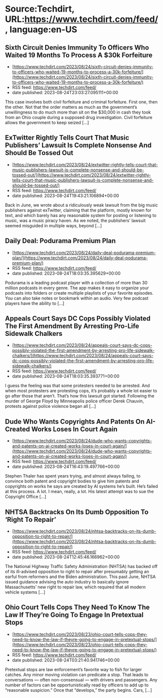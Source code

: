# Source:Techdirt, URL:https://www.techdirt.com/feed/, language:en-US

## Sixth Circuit Denies Immunity To Officers Who Waited 19 Months To Process A $30k Forfeiture
 - [https://www.techdirt.com/2023/08/24/sixth-circuit-denies-immunity-to-officers-who-waited-19-months-to-process-a-30k-forfeiture/](https://www.techdirt.com/2023/08/24/sixth-circuit-denies-immunity-to-officers-who-waited-19-months-to-process-a-30k-forfeiture/)
 - RSS feed: https://www.techdirt.com/feed/
 - date published: 2023-08-24T23:03:27.095111+00:00

This case involves both civil forfeiture and criminal forfeiture. First one, then the other. Not that the order matters as much as the government&#8217;s unwillingness to do much more than sit on the $30,000 in cash they took from an Ohio couple during a supposed drug investigation. Civil forfeiture allows the government to keep seized [&#8230;]

## ExTwitter Rightly Tells Court That Music Publishers’ Lawsuit Is Complete Nonsense And Should Be Tossed Out
 - [https://www.techdirt.com/2023/08/24/extwitter-rightly-tells-court-that-music-publishers-lawsuit-is-complete-nonsense-and-should-be-tossed-out/](https://www.techdirt.com/2023/08/24/extwitter-rightly-tells-court-that-music-publishers-lawsuit-is-complete-nonsense-and-should-be-tossed-out/)
 - RSS feed: https://www.techdirt.com/feed/
 - date published: 2023-08-24T19:43:21.106894+00:00

Back in June, we wrote about a ridiculously weak lawsuit from the big music publishers against exTwitter, claiming that the platform, mostly known for text, and which barely has any reasonable system for posting or listening to music, was a music piracy haven. As we noted, the publishers’ lawsuit seemed misguided in multiple ways, beyond [&#8230;]

## Daily Deal: Podurama Premium Plan
 - [https://www.techdirt.com/2023/08/24/daily-deal-podurama-premium-plan/](https://www.techdirt.com/2023/08/24/daily-deal-podurama-premium-plan/)
 - RSS feed: https://www.techdirt.com/feed/
 - date published: 2023-08-24T18:03:35.395629+00:00

Podurama is a leading podcast player with a collection of more than 30 million podcasts in every genre. The app makes it easy to organize your podcasts into folders or create multiple playlists of your favorite episodes. You can also take notes or bookmark within an audio. Very few podcast players have the ability to [&#8230;]

## Appeals Court Says DC Cops Possibly Violated The First Amendment By Arresting Pro-Life Sidewalk Chalkers
 - [https://www.techdirt.com/2023/08/24/appeals-court-says-dc-cops-possibly-violated-the-first-amendment-by-arresting-pro-life-sidewalk-chalkers/](https://www.techdirt.com/2023/08/24/appeals-court-says-dc-cops-possibly-violated-the-first-amendment-by-arresting-pro-life-sidewalk-chalkers/)
 - RSS feed: https://www.techdirt.com/feed/
 - date published: 2023-08-24T18:03:35.393771+00:00

I guess the feeling was that some protesters needed to be arrested. And when most protesters are protesting cops, it&#8217;s probably a whole lot easier to go after those that aren&#8217;t. That&#8217;s how this lawsuit got started. Following the murder of George Floyd by Minneapolis police officer Derek Chauvin, protests against police violence began all [&#8230;]

## Dude Who Wants Copyrights And Patents On AI-Created Works Loses In Court Again
 - [https://www.techdirt.com/2023/08/24/dude-who-wants-copyrights-and-patents-on-ai-created-works-loses-in-court-again/](https://www.techdirt.com/2023/08/24/dude-who-wants-copyrights-and-patents-on-ai-created-works-loses-in-court-again/)
 - RSS feed: https://www.techdirt.com/feed/
 - date published: 2023-08-24T16:43:19.497766+00:00

Stephen Thaler has spent years trying, and almost always failing, to convince both patent and copyright bodies to give him patents and copyrights on works he says are created by AI systems he’s built. He’s failed at this process. A lot. I mean, really, a lot. His latest attempt was to sue the Copyright Office [&#8230;]

## NHTSA Backtracks On Its Dumb Opposition To ‘Right To Repair’
 - [https://www.techdirt.com/2023/08/24/nhtsa-backtracks-on-its-dumb-opposition-to-right-to-repair/](https://www.techdirt.com/2023/08/24/nhtsa-backtracks-on-its-dumb-opposition-to-right-to-repair/)
 - RSS feed: https://www.techdirt.com/feed/
 - date published: 2023-08-24T12:45:46.166962+00:00

The National Highway Traffic Safety Administration (NHTSA) has backed off of its ill-advised opposition to right to repair after presumably getting an earful from reformers and the Biden administration. This past June, NHTSA issued guidance advising the auto industry to basically ignore Massachusetts&#8217; new right to repair law, which required that all modern vehicle systems [&#8230;]

## Ohio Court Tells Cops They Need To Know The Law If They’re Going To Engage In Pretextual Stops
 - [https://www.techdirt.com/2023/08/23/ohio-court-tells-cops-they-need-to-know-the-law-if-theyre-going-to-engage-in-pretextual-stops/](https://www.techdirt.com/2023/08/23/ohio-court-tells-cops-they-need-to-know-the-law-if-theyre-going-to-engage-in-pretextual-stops/)
 - RSS feed: https://www.techdirt.com/feed/
 - date published: 2023-08-24T03:21:40.941746+00:00

Pretextual stops are law enforcement&#8217;s favorite way to fish for larger catches. Any minor moving violation can predicate a stop. That leads to conversations &#8212; often non-consensual &#8212; with drivers and passengers. Any number of factors can be opportunistically read by officers to add up to &#8220;reasonable suspicion.&#8221; Once that &#8220;develops,&#8221; the party begins. Cars, [&#8230;]

